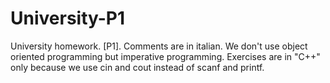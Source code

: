# University-P1
University homework. [P1]. Comments are in italian.
We don't use object oriented programming but imperative programming.
Exercises are in "C++" only because we use cin and cout instead of scanf and printf.
